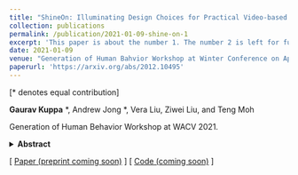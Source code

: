 ```yaml
---
title: "ShineOn: Illuminating Design Choices for Practical Video-based Virtual Try-on"
collection: publications
permalink: /publication/2021-01-09-shine-on-1
excerpt: 'This paper is about the number 1. The number 2 is left for future work.'
date: 2021-01-09
venue: "Generation of Human Bahvior Workshop at Winter Conference on Applications of Computer Vision (WACV)"
paperurl: 'https://arxiv.org/abs/2012.10495'
---
```

[* denotes equal contribution]

**Gaurav Kuppa** *, Andrew Jong *, Vera Liu, Ziwei Liu, and Teng Moh

Generation of Human Behavior Workshop at WACV 2021. 

<details>
<summary><b>Abstract</b></summary>
Virtual try-on has garnered interest as a neural rendering benchmark task to evaluate complex object transfer and scene composition.
Recent works in virtual clothing try-on feature a plethora of possible architectural and data representation choices.
However, they present little clarity on quantifying the isolated visual effect of each choice, nor do they specify the hyperparameter details that are key
to experimental reproduction. Our work, ShineOn, approaches the try-on task from a bottom-up approach and aims to shine light on the visual and quantitative effects of each experiment. 
We build a series of scientific experiments to isolate effective design choices in video synthesis for virtual clothing try-on.
Specifically, we investigate the effect of different pose annotations, self-attention layer placement, and activation functions on the quantitative and qualitative performance of video virtual try-on. 
We find that DensePose annotations not only enhance face details but also decrease memory usage and training time.
Next, we find that attention layers improve face and neck quality. Finally, we show that GELU and ReLU activation functions are the most effective in our experiments despite the appeal of newer activations such as Swish and Sine.
We will release a well-organized code base, hyperparameters, and model checkpoints to support the reproducibility of our results.
We expect our extensive experiments and code to greatly inform future design choices in video virtual try-on. 
Our code may be accessed at https://github.com/andrewjong/ShineOn-Virtual-Tryon.
</details> 

[ [Paper (preprint coming soon)]() ] [ [Code (coming soon)](https://github.com/andrewjong/ShineOn-Virtual-Tryon) ]